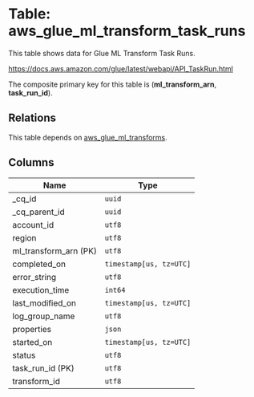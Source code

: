 # Table: aws_glue_ml_transform_task_runs

This table shows data for Glue ML Transform Task Runs.

https://docs.aws.amazon.com/glue/latest/webapi/API_TaskRun.html

The composite primary key for this table is (**ml_transform_arn**, **task_run_id**).

## Relations

This table depends on [aws_glue_ml_transforms](aws_glue_ml_transforms.md).

## Columns

| Name          | Type          |
| ------------- | ------------- |
|_cq_id|`uuid`|
|_cq_parent_id|`uuid`|
|account_id|`utf8`|
|region|`utf8`|
|ml_transform_arn (PK)|`utf8`|
|completed_on|`timestamp[us, tz=UTC]`|
|error_string|`utf8`|
|execution_time|`int64`|
|last_modified_on|`timestamp[us, tz=UTC]`|
|log_group_name|`utf8`|
|properties|`json`|
|started_on|`timestamp[us, tz=UTC]`|
|status|`utf8`|
|task_run_id (PK)|`utf8`|
|transform_id|`utf8`|